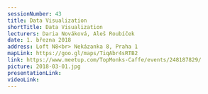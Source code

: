 ```yaml
---
sessionNumber: 43
title: Data Visualization
shortTitle: Data Visualization
lecturers: Daria Nováková, Aleš Roubíček
date: 1. března 2018
address: Loft N8<br> Nekázanka 8, Praha 1
mapLink: https://goo.gl/maps/TiqAbr4sRTB2
link: https://www.meetup.com/TopMonks-Caffe/events/248187829/
picture: 2018-03-01.jpg
presentationLink:
videoLink:
---
```

